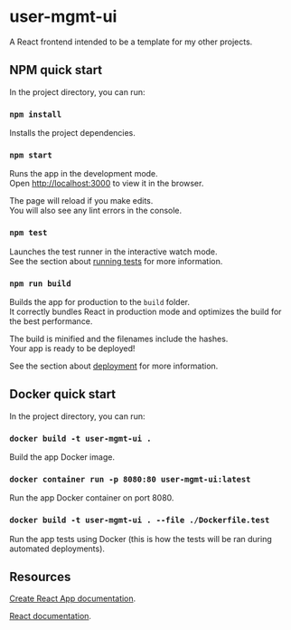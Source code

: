 # user-mgmt-ui

A React frontend intended to be a template for my other projects.


## NPM quick start

In the project directory, you can run:

### `npm install`

Installs the project dependencies.

### `npm start`

Runs the app in the development mode.\
Open [http://localhost:3000](http://localhost:3000) to view it in the browser.

The page will reload if you make edits.\
You will also see any lint errors in the console.

### `npm test`

Launches the test runner in the interactive watch mode.\
See the section about [running tests](https://facebook.github.io/create-react-app/docs/running-tests) for more information.

### `npm run build`

Builds the app for production to the `build` folder.\
It correctly bundles React in production mode and optimizes the build for the best performance.

The build is minified and the filenames include the hashes.\
Your app is ready to be deployed!

See the section about [deployment](https://facebook.github.io/create-react-app/docs/deployment) for more information.


## Docker quick start

In the project directory, you can run:

### `docker build -t user-mgmt-ui .`

Build the app Docker image.

### `docker container run -p 8080:80 user-mgmt-ui:latest`

Run the app Docker container on port 8080.

### `docker build -t user-mgmt-ui . --file ./Dockerfile.test`

Run the app tests using Docker (this is how the tests will be ran during automated deployments).


## Resources

[Create React App documentation](https://facebook.github.io/create-react-app/docs/getting-started).

[React documentation](https://reactjs.org/).
